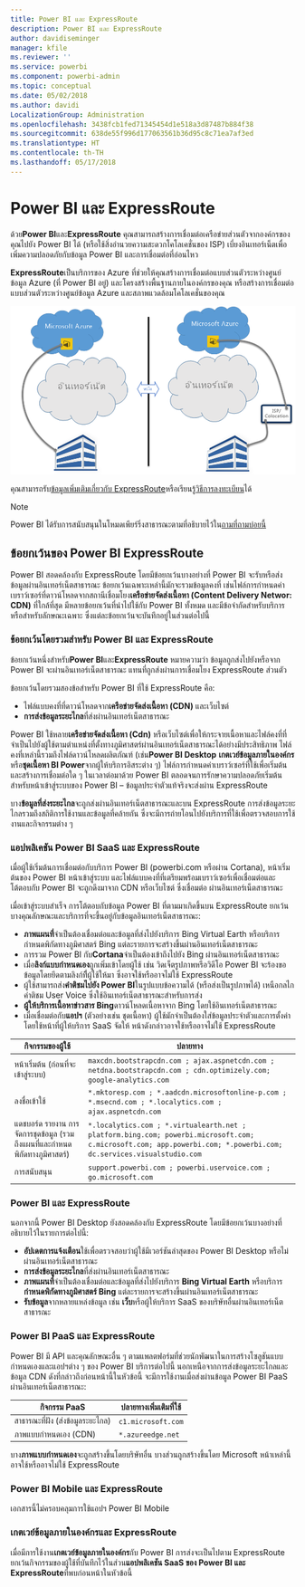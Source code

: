 ```yaml
---
title: Power BI และ ExpressRoute
description: Power BI และ ExpressRoute
author: davidiseminger
manager: kfile
ms.reviewer: ''
ms.service: powerbi
ms.component: powerbi-admin
ms.topic: conceptual
ms.date: 05/02/2018
ms.author: davidi
LocalizationGroup: Administration
ms.openlocfilehash: 3438fcb1fed71345454d1e518a3d87487b884f38
ms.sourcegitcommit: 638de55f996d177063561b36d95c8c71ea7af3ed
ms.translationtype: HT
ms.contentlocale: th-TH
ms.lasthandoff: 05/17/2018
---
```

# <a name="power-bi-and-expressroute"></a>Power BI และ ExpressRoute
ด้วย**Power BI**และ**ExpressRoute** คุณสามารถสร้างการเชื่อมต่อเครือข่ายส่วนตัวจากองค์กรของคุณไปยัง Power BI ได้ (หรือใช้สิ่งอำนวยความสะดวกโคโลเคชั่นของ ISP) เบี่ยงอินเทอร์เน็ตเพื่อเพิ่มความปลอดภัยกับข้อมูล Power BI และการเชื่อมต่อที่อ่อนไหว

**ExpressRoute**เป็นบริการของ Azure ที่ช่วยให้คุณสร้างการเชื่อมต่อแบบส่วนตัวระหว่างศูนย์ข้อมูล Azure (ที่ Power BI อยู่) และโครงสร้างพื้นฐานภายในองค์กรของคุณ หรือสร้างการเชื่อมต่อแบบส่วนตัวระหว่างศูนย์ข้อมูล Azure และสภาพแวดล้อมโคโลเคชั่นของคุณ

![](media/service-admin-power-bi-expressroute/pbi_expressroute_1.png)

คุณสามารถรับ[ข้อมูลเพิ่มเติมเกี่ยวกับ ExpressRoute](https://azure.microsoft.com/services/expressroute/)หรือเรียนรู้[วิธีการลงทะเบียน](https://azure.microsoft.com/pricing/details/expressroute/)ได้

> [!NOTE]
> Power BI ได้รับการสนับสนุนในโหมดเพียร์ริ่งสาธารณะตามที่อธิบายไว้ใน[ถามที่ถามบ่อยนี้](https://docs.microsoft.com/azure/expressroute/expressroute-faqs)
> 
> 

## <a name="power-bi-expressroute-exceptions"></a>ข้อยกเว้นของ Power BI ExpressRoute
Power BI สอดคล้องกับ ExpressRoute โดยมีข้อยกเว้นบางอย่างที่ Power BI จะรับหรือส่งข้อมูลผ่านอินเทอร์เน็ตสาธารณะ ข้อยกเว้นเฉพาะเหล่านี้มักจะรวมข้อมูลคงที่ เช่นไฟล์การกำหนดค่าเบราว์เซอร์ที่ดาวน์โหลดจากสถานีเชื่อมโยง**เครือข่ายจัดส่งเนื้อหา (Content Delivery Networ: CDN)** ที่ใกล้ที่สุด มีหลายข้อยกเว้นที่นำไปใช้กับ Power BI ทั้งหมด และมีข้อจำกัดสำหรับบริการหรือสำหรับลักษณะเฉพาะ ซึ่งแต่ละข้อยกเว้นจะบันทึกอยู่ในส่วนต่อไปนี้

### <a name="overall-exceptions-to-power-bi-and-expressroute"></a>ข้อยกเว้นโดยรวมสำหรับ Power BI และ ExpressRoute
ข้อยกเว้นหนึ่งสำหรับ**Power BI**และ**ExpressRoute** หมายความว่า ข้อมูลถูกส่งไปยังหรือจาก Power BI จะผ่านอินเทอร์เน็ตสาธารณะ แทนที่ถูกส่งผ่านการเชื่อมโยง ExpressRoute ส่วนตัว

ข้อยกเว้นโดยรวมสองข้อสำหรับ Power BI ที่ใช้ ExpressRoute คือ:

* ไฟล์แบบคงที่ที่ดาวน์โหลดจาก**เครือข่ายจัดส่งเนื้อหา (CDN)** และเว็บไซต์
* **การส่งข้อมูลระยะไกล**ที่ส่งผ่านอินเทอร์เน็ตสาธารณะ

Power BI ใช้หลาย**เครือข่ายจัดส่งเนื้อหา (Cdn)** หรือเว็บไซต์เพื่อให้กระจายเนื้อหาและไฟล์คงที่ที่จำเป็นไปยังผู้ใช้ตามตำแหน่งที่ตั้งทางภูมิศาสตร์ผ่านอินเทอร์เน็ตสาธารณะได้อย่างมีประสิทธิภาพ ไฟล์คงที่เหล่านี้รวมถึงไฟล์ดาวน์โหลดผลิตภัณฑ์ (เช่น**Power BI Desktop** **เกตเวย์ข้อมูลภายในองค์กร**หรือ**ชุดเนื้อหา BI Power**จากผู้ให้บริการอิสระต่าง ๆ) ไฟล์การกำหนดค่าเบราว์เซอร์ที่ใช้เพื่อเริ่มต้นและสร้างการเชื่อมต่อใด ๆ ในเวลาต่อมาด้วย Power BI ตลอดจนการรักษาความปลอดภัยเริ่มต้นสำหรับหน้าเข้าสู่ระบบของ Power BI – ข้อมูลประจำตัวแท้จริงจะส่งผ่าน ExpressRoute   

บาง**ข้อมูลที่ส่งระยะไกล**จะถูกส่งผ่านอินเทอร์เน็ตสาธารณะและบน ExpressRoute การส่งข้อมูลระยะไกลรวมถึงสถิติการใช้งานและข้อมูลที่คล้ายกัน ซึ่งจะมีการถ่ายโอนไปยังบริการที่ใช้เพื่อตรวจสอบการใช้งานและกิจกรรมต่าง ๆ

### <a name="power-bi-saas-application-and-expressroute"></a>แอปพลิเคชัน Power BI SaaS และ ExpressRoute
เมื่อผู้ใช้เริ่มต้นการเชื่อมต่อกับบริการ Power BI (powerbi.com หรือผ่าน Cortana), หน้าเริ่มต้นของ Power BI หน้าเข้าสู่ระบบ และไฟล์แบบคงที่ที่เตรียมพร้อมเบราว์เซอร์เพื่อเชื่อมต่อและโต้ตอบกับ Power BI จะถูกดึงมาจาก CDN หรือเว็บไซต์ ซึ่งเชื่อมต่อ ผ่านอินเทอร์เน็ตสาธารณะ

เมื่อเข้าสู่ระบบสำเร็จ การโต้ตอบกับข้อมูล Power BI ที่ตามมาเกิดขึ้นบน ExpressRoute ยกเว้นบางคุณลักษณะและบริการที่จะขึ้นอยู่กับข้อมูลอินเทอร์เน็ตสาธารณะ:

* **ภาพแผนที่**จำเป็นต้องเชื่อมต่อและข้อมูลที่ส่งไปยังบริการ Bing Virtual Earth หรือบริการกำหนดพิกัดทางภูมิศาสตร์ Bing แต่ละรายการจะสร้างขึ้นผ่านอินเทอร์เน็ตสาธารณะ
* การรวม Power BI กับ**Cortana**จำเป็นต้องเข้าถึงไปยัง Bing ผ่านอินเทอร์เน็ตสาธารณะ
* เมื่อ**ลิงก์แบบกำหนดเอง**ถูกเพิ่มเข้าโดยผู้ใช้ เช่น วิดเจ็ตรูปภาพหรือวิดีโอ Power BI จะร้องขอข้อมูลโดยยึดตามลิงก์ที่ีผู้ใช้ให้มา ซึ่งอาจใช้หรืออาจไม่ใช้ ExpressRoute
* ผู้ใช้สามารถส่ง**คำติชมไปยัง Power BI**ในรูปแบบข้อความได้ (หรือส่งเป็นรูปภาพได้) เหนือกลไกคำติชม User Voice ซึ่งใช้อินเทอร์เน็ตสาธารณะสำหรับการส่ง
* **ผู้ให้บริการเนื้อหาข่าวสาร Bing**ดาวน์โหลดเนื้อหาจาก Bing โดยใช้อินเทอร์เน็ตสาธารณะ
* เมื่อเชื่อมต่อกับ**แอปฯ** (ตัวอย่างเช่น ชุดเนื้อหา) ผู้ใช้มักจำเป็นต้องใส่ข้อมูลประจำตัวและการตั้งค่าโดยใช้หน้าที่ผู้ให้บริการ SaaS จัดให้ หน้าดังกล่าวอาจใช้หรืออาจไม่ใช้ ExpressRoute

| กิจกรรมของผู้ใช้ | ปลายทาง |
| --- | --- |
| หน้าเริ่มต้น (ก่อนที่จะเข้าสู่ระบบ) |`maxcdn.bootstrapcdn.com ; ajax.aspnetcdn.com ; netdna.bootstrapcdn.com ; cdn.optimizely.com; google-analytics.com ` |
| ลงชื่อเข้าใช้ |`*.mktoresp.com ; *.aadcdn.microsoftonline-p.com ; *.msecnd.com ; *.localytics.com ; ajax.aspnetcdn.com` |
| แดชบอร์ด รายงาน การจัดการชุดข้อมูล (รวมถึงแผนที่และกำหนดพิกัดทางภูมิศาสตร์) |`*.localytics.com ; *.virtualearth.net ; platform.bing.com; powerbi.microsoft.com; c.microsoft.com; app.powerbi.com; *.powerbi.com; dc.services.visualstudio.com ` |
| การสนับสนุน |`support.powerbi.com ; powerbi.uservoice.com ; go.microsoft.com ` |

### <a name="power-bi-desktop-and-expressroute"></a>Power BI และ ExpressRoute
นอกจากนี้ Power BI Desktop ยังสอดคล้องกับ ExpressRoute โดยมีข้อยกเว้นบางอย่างที่อธิบายไว้ในรายการต่อไปนี้:

* **อัปเดตการแจ้งเตือน**ใช้เพื่อตรวจสอบว่าผู้ใช้มีเวอร์ชันล่าสุดของ Power BI Desktop หรือไม่ ผ่านอินเทอร์เน็ตสาธารณะ
* **การส่งข้อมูลระยะไกล**ที่ส่งผ่านอินเทอร์เน็ตสาธารณะ
* **ภาพแผนที่**จำเป็นต้องเชื่อมต่อและข้อมูลที่ส่งไปยังบริการ **Bing Virtual Earth** หรือบริการ**กำหนดพิกัดทางภูมิศาสตร์ Bing** แต่ละรายการจะสร้างขึ้นผ่านอินเทอร์เน็ตสาธารณะ
* **รับข้อมูล**จากหลายแหล่งข้อมูล เช่น **เว็บ**หรือผู้ให้บริการ SaaS ของบริษัทอื่นผ่านอินเทอร์เน็ตสาธารณะ

### <a name="power-bi-paas-and-expressroute"></a>Power BI PaaS และ ExpressRoute
Power BI มี API และคุณลักษณะอื่น ๆ ตามแพลตฟอร์มที่ช่วยนักพัฒนาในการสร้างโซลูชันแบบกำหนดเองและแอปฯต่าง ๆ ของ Power BI บริการต่อไปนี้ นอกเหนือจากการส่งข้อมูลระยะไกลและข้อมูล CDN ดังที่กล่าวถึงก่อนหน้านี้ในหัวข้อนี้ จะมีการใช้งานเมื่อส่งผ่านข้อมูล Power BI PaaS ผ่านอินเทอร์เน็ตสาธารณะ:

| กิจกรรม PaaS | ปลายทางเพิ่มเติมที่ใช้ |
| --- | --- |
| สาธารณะที่ฝัง (ส่งข้อมูลระยะไกล) |`c1.microsoft.com` |
| ภาพแบบกำหนดเอง (CDN) |`*.azureedge.net` |

บาง**ภาพแบบกำหนดเอง**จะถูกสร้างขึ้นโดยบริษัทอื่น บางส่วนถูกสร้างขึ้นโดย Microsoft หน้าเหล่านี้อาจใช้หรืออาจไม่ใช้ ExpressRoute

### <a name="power-bi-mobile-and-expressroute"></a>Power BI Mobile และ ExpressRoute
เอกสารนี้ไม่ครอบคลุมการใช้แอปฯ Power BI Mobile  

### <a name="on-premises-data-gateway-and-expressroute"></a>เกตเวย์ข้อมูลภายในองค์กรและ ExpressRoute
เมื่อมีการใช้งาน**เกตเวย์ข้อมูลภายในองค์กร**กับ Power BI การส่งจะเป็นไปตาม ExpressRoute ยกเว้นกิจกรรมของผู้ใช้ที่บันทึกไว้ในส่วน**แอปพลิเคชัน SaaS ของ Power BI และ ExpressRoute**ที่พบก่อนหน้าในหัวข้อนี้  

